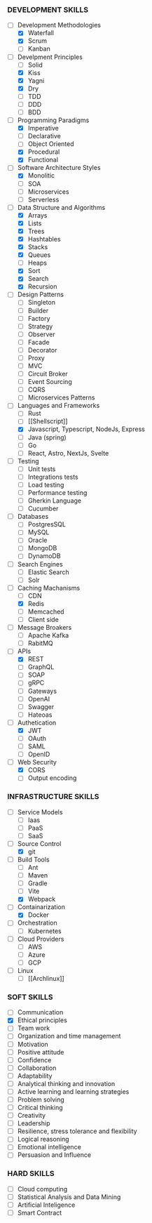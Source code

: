 ### DEVELOPMENT SKILLS

- [ ] Development Methodologies
	- [x] Waterfall
	- [x] Scrum
	- [ ] Kanban
- [ ] Develpment Principles
	- [ ] Solid
	- [x] Kiss
	- [x] Yagni
	- [x] Dry
	- [ ] TDD
	- [ ] DDD
	- [ ] BDD
- [ ] Programming Paradigms
	- [x] Imperative
	- [ ] Declarative
	- [ ] Object Oriented
	- [x] Procedural
	- [x] Functional
- [ ] Software Architecture Styles
	- [x] Monolitic
	- [ ] SOA
	- [ ] Microservices
	- [ ] Serverless
- [ ] Data Structure and Algorithms
	- [x] Arrays
	- [x] Lists
	- [x] Trees
	- [x] Hashtables
	- [x] Stacks
	- [x] Queues
	- [ ] Heaps
	- [x] Sort
	- [x] Search
	- [x] Recursion
- [ ] Design Patterns
	- [ ] Singleton
	- [ ] Builder
	- [ ] Factory
	- [ ] Strategy
	- [ ] Observer
	- [ ] Facade
	- [ ] Decorator
	- [ ] Proxy
	- [ ] MVC
	- [ ] Circuit Broker
	- [ ] Event Sourcing
	- [ ] CQRS
	- [ ] Microservices Patterns
- [ ] Languages and Frameworks
	- [ ] Rust
	- [ ] [[Shellscript]]
	- [x] Javascript, Typescript, NodeJs, Express
	- [ ] Java (spring)
	- [ ] Go
	- [ ] React, Astro, NextJs, Svelte
- [ ] Testing
	- [ ] Unit tests
	- [ ] Integrations tests
	- [ ] Load testing
	- [ ] Performance testing
	- [ ] Gherkin Language
	- [ ] Cucumber
- [ ] Databases
	- [ ] PostgresSQL
	- [ ] MySQL
	- [ ] Oracle
	- [ ] MongoDB
	- [ ] DynamoDB
- [ ] Search Engines
	- [ ] Elastic Search
	- [ ] Solr
- [ ] Caching Machanisms
	- [ ] CDN
	- [x] Redis
	- [ ] Memcached
	- [ ] Client side
- [ ] Message Broakers
	- [ ] Apache Kafka
	- [ ] RabitMQ
- [ ] APIs
	- [x] REST
	- [ ] GraphQL
	- [ ] SOAP
	- [ ] gRPC
	- [ ] Gateways
	- [ ] OpenAI
	- [ ] Swagger
	- [ ] Hateoas
- [ ] Authetication
	- [x] JWT
	- [ ] OAuth
	- [ ] SAML
	- [ ] OpenID
- [ ] Web Security
	- [x] CORS
	- [ ] Output encoding

### INFRASTRUCTURE SKILLS

- [ ] Service Models
	- [ ] Iaas
	- [ ] PaaS
	- [ ] SaaS
- [ ] Source Control
	- [x] git
- [ ] Build Tools
	- [ ] Ant
	- [ ] Maven
	- [ ] Gradle
	- [ ] Vite
	- [x] Webpack
- [ ] Containarization
	- [x] Docker
- [ ] Orchestration
	- [ ] Kubernetes
- [ ] Cloud Providers
	- [ ] AWS
	- [ ] Azure
	- [ ] GCP
- [ ] Linux
	- [ ] [[Archlinux]]

### SOFT SKILLS

- [ ] Communication
- [x] Ethical principles
- [ ] Team work
- [ ] Organization and time management
- [ ] Motivation
- [ ] Positive attitude
- [ ] Confidence
- [ ] Collaboration
- [ ] Adaptability
- [ ] Analytical thinking and innovation
- [ ] Active learning and learning strategies
- [ ] Problem solving
- [ ] Critical thinking
- [ ] Creativity
- [ ] Leadership
- [ ] Resilience, stress tolerance and flexibility
- [ ] Logical reasoning
- [ ] Emotional intelligence
- [ ] Persuasion and Influence

### HARD SKILLS

- [ ] Cloud computing
- [ ] Statistical Analysis and Data Mining
- [ ] Artificial Inteligence
- [ ] Smart Contract